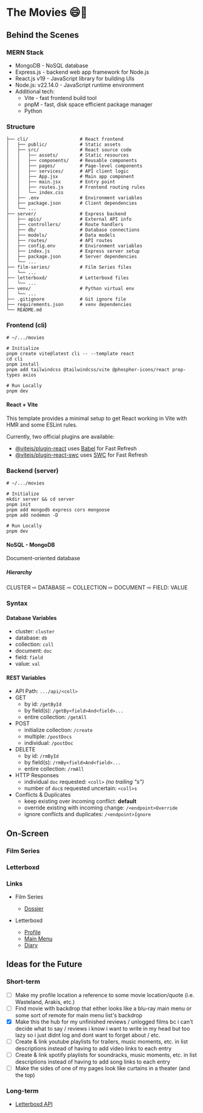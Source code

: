 # The Movies :smile::popcorn:

## Behind the Scenes

### MERN Stack

- MongoDB - NoSQL database
- Express.js - backend web app framework for Node.js
- React.js v19 - JavaScript library for building UIs
- Node.js: v22.14.0 - JavaScript runtime environment
- Additional tech:
  - Vite - fast frontend build tool
  - pnpM - fast, disk space efficient package manager
  - Python

### Structure

```shell
├── cli/                   # React frontend
│   ├── public/            # Static assets
│   ├── src/               # React source code
│   │   ├── assets/        # Static resources
│   │   ├── components/    # Reusable components
│   │   ├── pages/         # Page-level components
│   │   ├── services/      # API client logic
│   │   ├── App.jsx        # Main app component
│   │   ├── main.jsx       # Entry point
│   │   ├── routes.js      # Frontend routing rules
│   │   └── index.css       
│   ├── .env               # Environment variables
│   ├── package.json       # Client dependencies
│   └── ...
├── server/                # Express backend
│   ├── apis/              # External API info
│   ├── controllers/       # Route handlers
│   ├── db/                # Database connections
│   ├── models/            # Data models
│   ├── routes/            # API routes
│   ├── config.env         # Environment variables
│   ├── index.js           # Express server setup
│   ├── package.json       # Server dependencies
│   └── ...
├── film-series/           # Film Series files
│   └── ...
├── letterboxd/            # Letterboxd files
│   └── ...
├── venv/                  # Python virtual env
│   └── ...
├── .gitignore             # Git ignore file
├── requirements.json      # venv dependencies
└── README.md
```

### Frontend (cli)

```shell
# ~/.../movies

# Initialize
pnpm create vite@latest cli -- --template react
cd cli
pnpm install
pnpm add tailwindcss @tailwindcss/vite @phosphor-icons/react prop-types axios

# Run Locally
pnpm dev
```

#### React + Vite

This template provides a minimal setup to get React working in Vite with HMR and some ESLint rules.

Currently, two official plugins are available:

- [@vitejs/plugin-react](https://github.com/vitejs/vite-plugin-react/blob/main/packages/plugin-react/README.md) uses [Babel](https://babeljs.io/) for Fast Refresh
- [@vitejs/plugin-react-swc](https://github.com/vitejs/vite-plugin-react-swc) uses [SWC](https://swc.rs/) for Fast Refresh

### Backend (server)

```shell
# ~/.../movies

# Initialize
mkdir server && cd server
pnpm init
pnpm add mongodb express cors mongoose
pnpm add nodemon -D

# Run Locally
pnpm dev
```

#### NoSQL - MongoDB

Document-oriented database

##### Hierarchy

CLUSTER ⇨ DATABASE ⇨ COLLECTION ⇨ DOCUMENT ⇨ FIELD: VALUE

### Syntax

#### Database Variables

- cluster: ```cluster```
- database: ```db```
- collection: ```coll```
- document: ```doc```
- field: ```field```
- value: ```val```

#### REST Variables

- API Path: ```.../api/<coll>```
- GET
  - by id: ```/getById```
  - by field(s): ```/getBy<field>And<field>...```
  - entire collection: ```/getAll```
- POST
  - initialize collection: ```/create```
  - multiple: ```/postDocs```
  - individual: ```/postDoc```
- DELETE
  - by id: ```/rmById```
  - by field(s): ```/rmBy<field>And<field>...```
  - entire collection: ```/rmAll```
- HTTP Responses
  - individual ```doc``` requested: ```<coll>``` *(no trailing "s")*
  - number of ```doc```s requested uncertain: ```<coll>s```
- Conflicts & Duplicates
  - keep existing over incoming conflict: **default**
  - override existing with incoming change: ```/<endpoint>Override```
  - ignore conflicts and duplicates: ```/<endpoint>Ignore```

## On-Screen

### Film Series

### Letterboxd

### Links

- Film Series
  - [Dossier](https://docs.google.com/document/d/1dl00sQH2cXBExBTZp5KaAWoJ_r9gFSnaCfZxn-lVTEM/edit?usp=sharing)

- Letterboxd
  - [Profile](https://letterboxd.com/michaelbeebe)
  - [Main Menu](https://letterboxd.com/michaelbeebe/list/main-menu/detail)
  - [Diary](https://letterboxd.com/michaelbeebe/films/diary)

## Ideas for the Future

### Short-term

- [ ] Make my profile location a reference to some movie location/quote (i.e. Wasteland, Arakis, etc.)
- [ ] Find movie with backdrop that either looks like a blu-ray main menu or some sort of remote for main menu list's backdrop
- [x] Make this the hub for my unfinished reviews / unlogged films bc i can't decide what to say / reviews i know i want to write in my head but too lazy so i just didnt log and dont want to forget about / etc.
- [ ] Create & link youtube playlists for trailers, music moments, etc. in list descriptions instead of having to add video links to each entry
- [ ] Create & link spotify playlists for soundracks, music moments, etc. in list descriptions instead of having to add song links to each entry
- [ ] Make the sides of one of my pages look like curtains in a theater (and the top)

### Long-term

- [Letterboxd API](https://api-docs.letterboxd.com)
